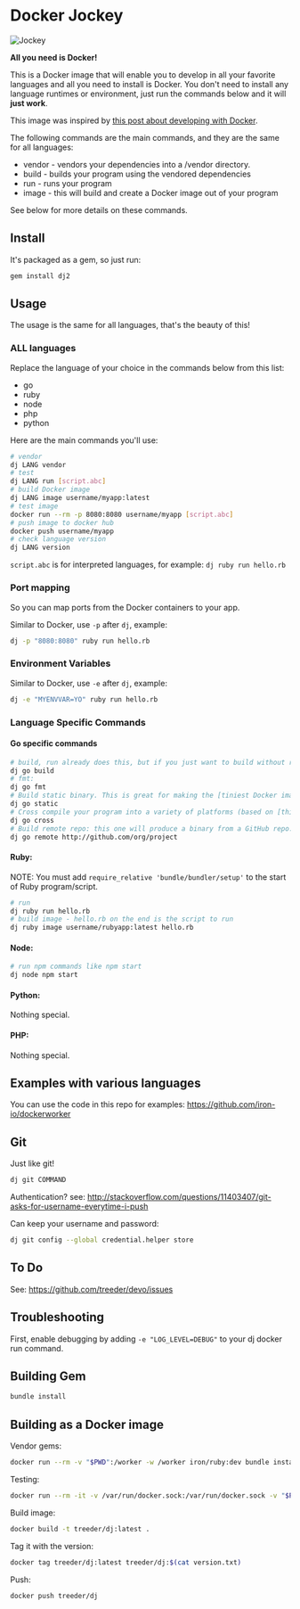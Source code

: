 # Docker Jockey

![Jockey](http://i.giphy.com/5iDijZZe6RzYQ.gif)

**All you need is Docker!**

This is a Docker image that will enable you to develop in all your favorite languages and all you need to install is Docker.
You don't need to install any language runtimes or environment, just run the commands below and it will **just work**.

This image was inspired by [this post about developing with Docker](https://medium.com/iron-io-blog/why-and-how-to-use-docker-for-development-a156c1de3b24).

The following commands are the main commands, and they are the same for all languages:

* vendor - vendors your dependencies into a /vendor directory.
* build - builds your program using the vendored dependencies
* run - runs your program
* image - this will build and create a Docker image out of your program

See below for more details on these commands.

## Install

It's packaged as a gem, so just run:

```sh
gem install dj2
```

## Usage

The usage is the same for all languages, that's the beauty of this!

### ALL languages

Replace the language of your choice in the commands below from this list:

* go
* ruby
* node
* php
* python

Here are the main commands you'll use:

```sh
# vendor
dj LANG vendor
# test
dj LANG run [script.abc]
# build Docker image
dj LANG image username/myapp:latest
# test image
docker run --rm -p 8080:8080 username/myapp [script.abc]
# push image to docker hub
docker push username/myapp
# check language version
dj LANG version
```

`script.abc` is for interpreted languages, for example: `dj ruby run hello.rb`

### Port mapping

So you can map ports from the Docker containers to your app.

Similar to Docker, use `-p` after `dj`, example:

```sh
dj -p "8080:8080" ruby run hello.rb
```

### Environment Variables

Similar to Docker, use `-e` after `dj`, example:

```sh
dj -e "MYENVVAR=YO" ruby run hello.rb
```

### Language Specific Commands

#### Go specific commands

```sh
# build, run already does this, but if you just want to build without running:
dj go build
# fmt:
dj go fmt
# Build static binary. This is great for making the [tiniest Docker image possible](http://www.iron.io/blog/2015/07/an-easier-way-to-create-tiny-golang-docker-images.html):
dj go static
# Cross compile your program into a variety of platforms (based on [this](https://medium.com/iron-io-blog/how-to-cross-compile-go-programs-using-docker-beaa102a316d#95d9):
dj go cross
# Build remote repo: this one will produce a binary from a GitHub repo. Equivalent to cloning, vendoring and building
dj go remote http://github.com/org/project
```

#### Ruby:

NOTE: You must add `require_relative 'bundle/bundler/setup'` to the start of Ruby program/script.

```sh
# run
dj ruby run hello.rb
# build image - hello.rb on the end is the script to run
dj ruby image username/rubyapp:latest hello.rb
```

#### Node:

```sh
# run npm commands like npm start
dj node npm start
```

#### Python:

Nothing special.

#### PHP:

Nothing special.

## Examples with various languages

You can use the code in this repo for examples: https://github.com/iron-io/dockerworker

## Git

Just like git!

```sh
dj git COMMAND
```

Authentication? see: http://stackoverflow.com/questions/11403407/git-asks-for-username-everytime-i-push

Can keep your username and password:

```sh
dj git config --global credential.helper store
```


## To Do

See: https://github.com/treeder/devo/issues

## Troubleshooting

First, enable debugging by adding `-e "LOG_LEVEL=DEBUG"` to your dj docker run command.

## Building Gem

```sh
bundle install
```


## Building as a Docker image

Vendor gems:

```sh
docker run --rm -v "$PWD":/worker -w /worker iron/ruby:dev bundle install --standalone --clean
```

Testing:

```sh
docker run --rm -it -v /var/run/docker.sock:/var/run/docker.sock -v "$PWD":/app -v "$HOME":/root -w /app -e "LOG_LEVEL=DEBUG" treeder/ruby-dind ruby bin/dj COMMAND
```

Build image:

```sh
docker build -t treeder/dj:latest .
```

Tag it with the version:

```sh
docker tag treeder/dj:latest treeder/dj:$(cat version.txt)
```

Push:

```sh
docker push treeder/dj
```
